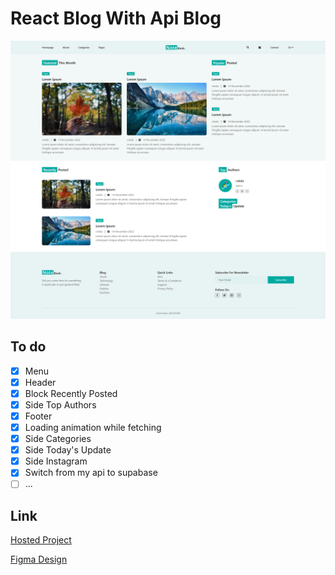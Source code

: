 # React Blog With Api Blog

![Last screenshot](./Screenshot.png)

## To do

- [x] Menu
- [x] Header
- [x] Block Recently Posted
- [x] Side Top Authors
- [x] Footer
- [x] Loading animation while fetching
- [x] Side Categories
- [x] Side Today's Update
- [x] Side Instagram
- [x] Switch from my api to supabase
- [ ] ...

## Link

[Hosted Project](https://react-blog-with-api-blog.vercel.app)

[Figma Design](https://www.figma.com/file/Dd1ly6RJrFDMrwjUAOCIPi/Notebook---Minimal-Blog-Template-(Free)-(Community))